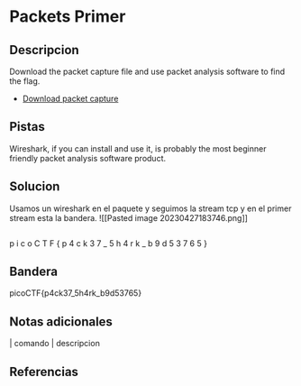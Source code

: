 
# Packets Primer

## Descripcion
Download the packet capture file and use packet analysis software to find the flag.

-   [Download packet capture](https://artifacts.picoctf.net/c/195/network-dump.flag.pcap)
## Pistas
Wireshark, if you can install and use it, is probably the most beginner friendly packet analysis software product.
## Solucion
Usamos un wireshark en el paquete y seguimos la stream tcp
y en el primer stream esta la bandera. 
![[Pasted image 20230427183746.png]]
```bash()
```
p i c o C T F { p 4 c k 3 7 _ 5 h 4 r k _ b 9 d 5 3 7 6 5 }
## Bandera

picoCTF{p4ck37_5h4rk_b9d53765}

## Notas adicionales

| comando | descripcion

## Referencias
